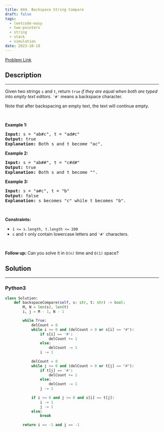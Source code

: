 ```yaml
---
title: 844. Backspace String Compare
draft: false
tags: 
  - leetcode-easy
  - two-pointers
  - string
  - stack
  - simulation
date: 2023-10-19
---
```


[Problem Link](https://leetcode.com/problems/backspace-string-compare/)

## Description

---
<p>Given two strings <code>s</code> and <code>t</code>, return <code>true</code> <em>if they are equal when both are typed into empty text editors</em>. <code>&#39;#&#39;</code> means a backspace character.</p>

<p>Note that after backspacing an empty text, the text will continue empty.</p>

<p>&nbsp;</p>
<p><strong class="example">Example 1:</strong></p>

<pre>
<strong>Input:</strong> s = &quot;ab#c&quot;, t = &quot;ad#c&quot;
<strong>Output:</strong> true
<strong>Explanation:</strong> Both s and t become &quot;ac&quot;.
</pre>

<p><strong class="example">Example 2:</strong></p>

<pre>
<strong>Input:</strong> s = &quot;ab##&quot;, t = &quot;c#d#&quot;
<strong>Output:</strong> true
<strong>Explanation:</strong> Both s and t become &quot;&quot;.
</pre>

<p><strong class="example">Example 3:</strong></p>

<pre>
<strong>Input:</strong> s = &quot;a#c&quot;, t = &quot;b&quot;
<strong>Output:</strong> false
<strong>Explanation:</strong> s becomes &quot;c&quot; while t becomes &quot;b&quot;.
</pre>

<p>&nbsp;</p>
<p><strong>Constraints:</strong></p>

<ul>
	<li><code><span>1 &lt;= s.length, t.length &lt;= 200</span></code></li>
	<li><span><code>s</code> and <code>t</code> only contain lowercase letters and <code>&#39;#&#39;</code> characters.</span></li>
</ul>

<p>&nbsp;</p>
<p><strong>Follow up:</strong> Can you solve it in <code>O(n)</code> time and <code>O(1)</code> space?</p>


## Solution

---
### Python3
``` py title='backspace-string-compare'
class Solution:
    def backspaceCompare(self, s: str, t: str) -> bool:
        M, N = len(s), len(t)
        i, j = M - 1, N - 1

        while True:
            delCount = 0
            while i >= 0 and (delCount > 0 or s[i] == "#"):
                if s[i] == '#':
                    delCount += 1
                else:
                    delCount -= 1
                i -= 1
            
            delCount = 0
            while j >= 0 and (delCount > 0 or t[j] == "#"):
                if t[j] == '#':
                    delCount += 1
                else:
                    delCount -= 1
                j -= 1
            
            if i >= 0 and j >= 0 and s[i] == t[j]:
                i -= 1
                j -= 1
            else:
                break
        
        return i == -1 and j == -1

  
```

